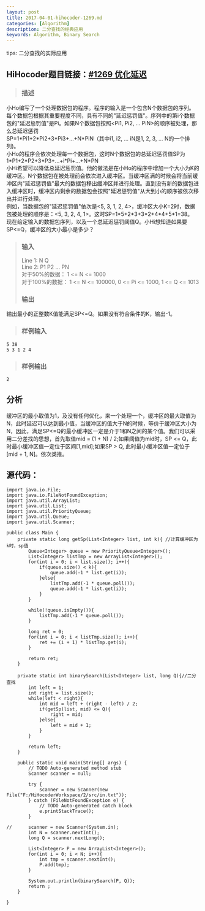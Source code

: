 ```yaml
---
layout: post
title: 2017-04-01-hihocoder-1269.md
categories: [Algorithm]
description: 二分查找的经典应用
keywords: Algorithm, Binary Search
---
```


tips: 二分查找的实际应用

## HiHocoder题目链接：[#1269 优化延迟](http://hihocoder.com/problemset/problem/1269)

>### 描述
小Ho编写了一个处理数据包的程序。程序的输入是一个包含N个数据包的序列。每个数据包根据其重要程度不同，具有不同的"延迟惩罚值"。序列中的第i个数据包的"延迟惩罚值"是Pi。如果N个数据包按照<Pi1, Pi2, ... PiN>的顺序被处理，那么总延迟惩罚</br>
SP=1\*Pi1+2\*Pi2+3\*Pi3+...+N\*PiN（其中i1, i2, ... iN是1, 2, 3, ... N的一个排列)。</br>
小Ho的程序会依次处理每一个数据包，这时N个数据包的总延迟惩罚值SP为</br>
1\*P1+2\*P2+3\*P3+...+i\*Pi+...+N\*PN  
小Hi希望可以降低总延迟惩罚值。他的做法是在小Ho的程序中增加一个大小为K的缓冲区。N个数据包在被处理前会依次进入缓冲区。当缓冲区满的时候会将当前缓冲区内"延迟惩罚值"最大的数据包移出缓冲区并进行处理。直到没有新的数据包进入缓冲区时，缓冲区内剩余的数据包会按照"延迟惩罚值"从大到小的顺序被依次移出并进行处理。</br>
例如，当数据包的"延迟惩罚值"依次是<5, 3, 1, 2, 4>，缓冲区大小K=2时，数据包被处理的顺序是：<5, 3, 2, 4, 1>。这时SP=1\*5+2\*3+3\*2+4\*4+5\*1=38。</br>
现在给定输入的数据包序列，以及一个总延迟惩罚阈值Q。小Hi想知道如果要SP<=Q，缓冲区的大小最小是多少？
>### 输入
>Line 1: N Q</br>
Line 2: P1 P2 ... PN</br>
对于50%的数据： 1 <= N <= 1000</br>
对于100%的数据： 1 <= N <= 100000, 0 <= Pi <= 1000, 1 <= Q <= 1013
>### 输出
输出最小的正整数K值能满足SP<=Q。如果没有符合条件的K，输出-1。
>### 样例输入
>
    5 38
    5 3 1 2 4
>### 样例输出
>
    2

## 分析
缓冲区的最小取值为1，及没有任何优化，来一个处理一个，缓冲区的最大取值为N，此时延迟可以达到最小值，当缓冲区的值大于N的时候，等价于缓冲区大小为N，因此，满足SP<=Q的最小缓冲区一定是介于1和N之间的某个值。我们可以采用二分差找的思想，首先取值mid = (1 + N) / 2;如果阈值为mid时，SP <= Q，此时最小缓冲区值一定位于区间[1,mid];如果SP > Q, 此时最小缓冲区值一定位于[mid + 1, N]。依次类推。

## 源代码：
	import java.io.File;
	import java.io.FileNotFoundException;
	import java.util.ArrayList;
	import java.util.List;
	import java.util.PriorityQueue;
	import java.util.Queue;
	import java.util.Scanner;
	
	public class Main {
		private static long getSp(List<Integer> list, int k){ //计算缓冲区为k时，sp值
			Queue<Integer> queue = new PriorityQueue<Integer>();
			List<Integer> listTmp = new ArrayList<Integer>();
			for(int i = 0; i < list.size(); i++){
				if(queue.size() < k){
					queue.add(-1 * list.get(i));
				}else{
					listTmp.add(-1 * queue.poll());
					queue.add(-1 * list.get(i));
				}
			}
			
			while(!queue.isEmpty()){
				listTmp.add(-1 * queue.poll());
			}
			
			long ret = 0;
			for(int i = 0; i < listTmp.size(); i++){
				ret += (i + 1) * listTmp.get(i);
			}
			
			return ret;		
		}
		
		private static int binarySearch(List<Integer> list, long Q){//二分查找
			int left = 1;
			int right = list.size();
			while(left < right){
				int mid = left + (right - left) / 2;
				if(getSp(list, mid) <= Q){
					right = mid;
				}else{
					left = mid + 1;
				}
			}
			
			return left;		
		}
		
		public static void main(String[] args) {
			// TODO Auto-generated method stub
			Scanner scanner = null;
			
			try {
				scanner = new Scanner(new File("F:/HiHocoderWorkspace/2/src/in.txt"));
			} catch (FileNotFoundException e) {
				// TODO Auto-generated catch block
				e.printStackTrace();
			}
			
	//		scanner = new Scanner(System.in);
			int N = scanner.nextInt();
			long Q = scanner.nextLong();
			
			List<Integer> P = new ArrayList<Integer>();
			for(int i = 0; i < N; i++){
				int tmp = scanner.nextInt();
				P.add(tmp);
			}		
	
			System.out.println(binarySearch(P, Q));
			return ;
		}
	
	}

